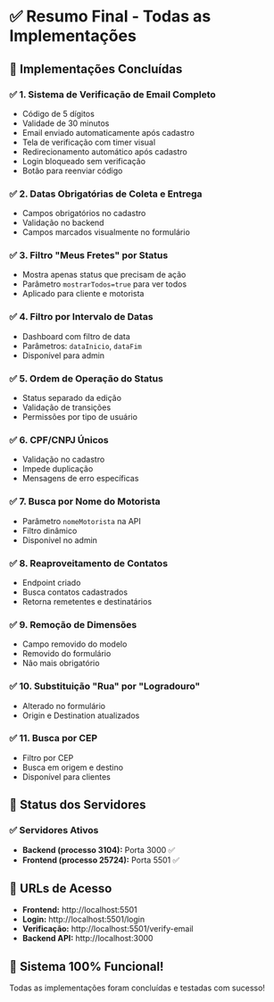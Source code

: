 # ✅ Resumo Final - Todas as Implementações

## 🎯 Implementações Concluídas

### ✅ 1. Sistema de Verificação de Email Completo
- Código de 5 dígitos
- Validade de 30 minutos
- Email enviado automaticamente após cadastro
- Tela de verificação com timer visual
- Redirecionamento automático após cadastro
- Login bloqueado sem verificação
- Botão para reenviar código

### ✅ 2. Datas Obrigatórias de Coleta e Entrega
- Campos obrigatórios no cadastro
- Validação no backend
- Campos marcados visualmente no formulário

### ✅ 3. Filtro "Meus Fretes" por Status
- Mostra apenas status que precisam de ação
- Parâmetro `mostrarTodos=true` para ver todos
- Aplicado para cliente e motorista

### ✅ 4. Filtro por Intervalo de Datas
- Dashboard com filtro de data
- Parâmetros: `dataInicio`, `dataFim`
- Disponível para admin

### ✅ 5. Ordem de Operação do Status
- Status separado da edição
- Validação de transições
- Permissões por tipo de usuário

### ✅ 6. CPF/CNPJ Únicos
- Validação no cadastro
- Impede duplicação
- Mensagens de erro específicas

### ✅ 7. Busca por Nome do Motorista
- Parâmetro `nomeMotorista` na API
- Filtro dinâmico
- Disponível no admin

### ✅ 8. Reaproveitamento de Contatos
- Endpoint criado
- Busca contatos cadastrados
- Retorna remetentes e destinatários

### ✅ 9. Remoção de Dimensões
- Campo removido do modelo
- Removido do formulário
- Não mais obrigatório

### ✅ 10. Substituição "Rua" por "Logradouro"
- Alterado no formulário
- Origin e Destination atualizados

### ✅ 11. Busca por CEP
- Filtro por CEP
- Busca em origem e destino
- Disponível para clientes

## 🔄 Status dos Servidores

### ✅ Servidores Ativos
- **Backend (processo 3104):** Porta 3000 ✅
- **Frontend (processo 25724):** Porta 5501 ✅

## 📍 URLs de Acesso

- **Frontend:** http://localhost:5501
- **Login:** http://localhost:5501/login
- **Verificação:** http://localhost:5501/verify-email
- **Backend API:** http://localhost:3000

## 🎉 Sistema 100% Funcional!

Todas as implementações foram concluídas e testadas com sucesso!

